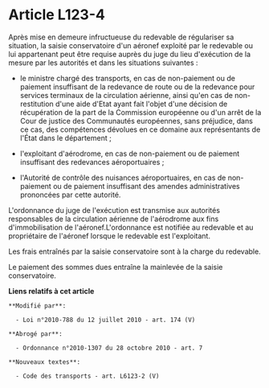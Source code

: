 # Article L123-4

Après mise en demeure infructueuse du redevable de régulariser sa situation, la saisie conservatoire d'un aéronef exploité
par le redevable ou lui appartenant peut être requise auprès du juge du lieu d'exécution de la mesure par les autorités et
dans les situations suivantes :

- le ministre chargé des transports, en cas de non-paiement ou de paiement insuffisant de la redevance de route ou de la
redevance pour services terminaux de la circulation aérienne, ainsi qu'en cas de non-restitution d'une aide d'Etat ayant fait
l'objet d'une décision de récupération de la part de la Commission européenne ou d'un arrêt de la Cour de justice des
Communautés européennes, sans préjudice, dans ce cas, des compétences dévolues en ce domaine aux représentants de l'État dans
le département ;

- l'exploitant d'aérodrome, en cas de non-paiement ou de paiement insuffisant des redevances aéroportuaires ;

- l'Autorité de contrôle des nuisances aéroportuaires, en cas de non-paiement ou de paiement insuffisant des amendes
administratives prononcées par cette autorité.

L'ordonnance du juge de l'exécution est transmise aux autorités responsables de la circulation aérienne de l'aérodrome aux
fins d'immobilisation de l'aéronef.L'ordonnance est notifiée au redevable et au propriétaire de l'aéronef lorsque le
redevable est l'exploitant. 

Les frais entraînés par la saisie conservatoire sont à la charge du redevable. 

Le paiement des sommes dues entraîne la mainlevée de la saisie conservatoire.

**Liens relatifs à cet article**

	**Modifié par**:

	  - Loi n°2010-788 du 12 juillet 2010 - art. 174 (V)

	**Abrogé par**:

	  - Ordonnance n°2010-1307 du 28 octobre 2010 - art. 7

	**Nouveaux textes**:

	  - Code des transports - art. L6123-2 (V)
